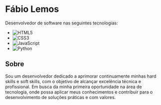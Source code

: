 # Fábio Lemos

Desenvolvedor de software nas seguintes tecnologias:

- ![HTML5](https://img.shields.io/badge/HTML5-E34F26?style=for-the-badge&logo=html5&logoColor=white)
- ![CSS3](https://img.shields.io/badge/CSS3-1572B6?style=for-the-badge&logo=css3&logoColor=white)
- ![JavaScript](https://img.shields.io/badge/JavaScript-F7DF1E?style=for-the-badge&logo=javascript&logoColor=black)
- ![Python](https://img.shields.io/badge/python-3670A0?style=for-the-badge&logo=python&logoColor=ffdd54)


## Sobre

Sou um desenvolvedor dedicado a aprimorar continuamente minhas hard skills e soft skills, com o objetivo de alcançar excelência técnica e profissional. Em busca da minha primeira oportunidade na área de tecnologia, onde possa aplicar meus conhecimentos e contribuir para o desenvolvimento de soluções práticas e com valores.  
